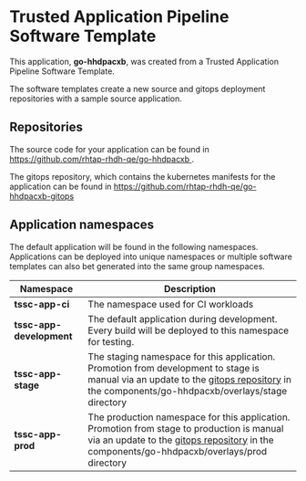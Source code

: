 # Trusted Application Pipeline Software Template

This application, **go-hhdpacxb**, was created from a Trusted Application Pipeline Software Template.

The software templates create a new source and gitops deployment repositories with a sample source application. 

## Repositories

The source code for your application can be found in [https://github.com/rhtap-rhdh-qe/go-hhdpacxb ](https://github.com/rhtap-rhdh-qe/go-hhdpacxb ).
 
The gitops repository, which contains the kubernetes manifests for the application can be found in 
[https://github.com/rhtap-rhdh-qe/go-hhdpacxb-gitops ](https://github.com/rhtap-rhdh-qe/go-hhdpacxb-gitops ) 

## Application namespaces 

The default application will be found in the following namespaces. Applications can be deployed into unique namespaces or multiple software templates can also bet generated into the same group namespaces.  

|  Namespace   |  Description   |  
| -------- | -------- |
| **tssc-app-ci** | The namespace used for CI workloads |
| **tssc-app-development** | The default application during development. Every build will be deployed to this namespace for testing. |
| **tssc-app-stage** | The staging namespace for this application. Promotion from development to stage is manual via an update to the [gitops repository](https://github.com/rhtap-rhdh-qe/go-hhdpacxb-gitops ) in the components/go-hhdpacxb/overlays/stage directory |
| **tssc-app-prod** | The production namespace for this application. Promotion from stage to production is manual via an update to the [gitops repository](https://github.com/rhtap-rhdh-qe/go-hhdpacxb-gitops ) in the components/go-hhdpacxb/overlays/prod directory |